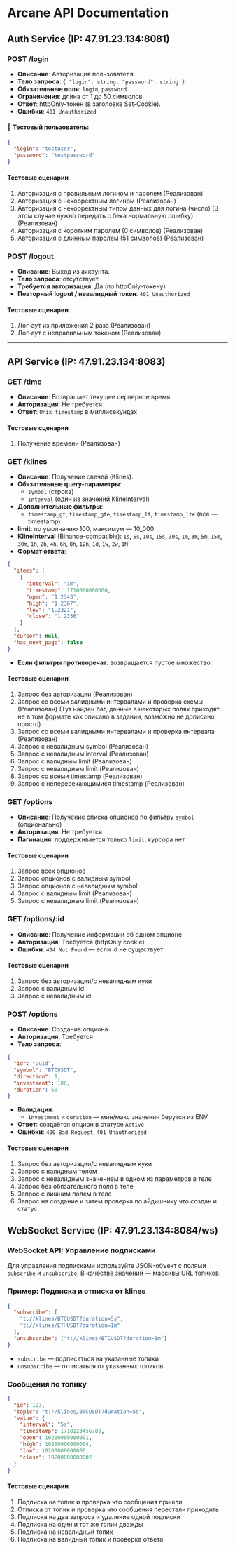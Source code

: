 # Arcane API Documentation

## Auth Service (IP: 47.91.23.134:8081)

### POST /login

- **Описание**: Авторизация пользователя.
- **Тело запроса**: `{ "login": string, "password": string }`
- **Обязательные поля**: `login`, `password`
- **Ограничения**: длина от 1 до 50 символов.
- **Ответ**: httpOnly-токен (в заголовке Set-Cookie).
- **Ошибки**: `401 Unauthorized`

#### 🔐 Тестовый пользователь:

```json
{
  "login": "testuser",
  "password": "testpassword"
}
```

#### Тестовые сценарии
1. Авторизация с правильным логином и паролем (Реализован)
2. Авторизация с некорректным логином (Реализован)
3. Авторизация с некорректным типом данных для логина (число) (В этом случае нужно передать с бека нормальную ошибку) (Реализован)
4. Авторизация с коротким паролем (0 символов) (Реализован)
5. Авторизация с длинным паролем (51 символов) (Реализован)

### POST /logout

- **Описание**: Выход из аккаунта.
- **Тело запроса**: отсутствует
- **Требуется авторизация**: Да (по httpOnly-токену)
- **Повторный logout / невалидный токен**: `401 Unauthorized`

#### Тестовые сценарии 
1. Лог-аут из приложения 2 раза (Реализован)
2. Лог-аут с неправильным токеном (Реализован)
---

## API Service (IP: 47.91.23.134:8083)

### GET /time

- **Описание**: Возвращает текущее серверное время.
- **Авторизация**: Не требуется
- **Ответ**: `Unix timestamp` в миллисекундах

#### Тестовые сценарии
1. Получение времени (Реализован)

### GET /klines
- **Описание**: Получение свечей (Klines).
- **Обязательные query-параметры**:
  - `symbol` (строка)
  - `interval` (один из значений KlineInterval)
- **Дополнительные фильтры**:
  - `timestamp_gt`, `timestamp_gte`, `timestamp_lt`, `timestamp_lte` (все — timestamp)
- **limit**: по умолчанию 100, максимум — 10\_000
- **KlineInterval** (Binance-compatible): `1s`, `5s`, `10s`, `15s`, `30s`, `1m`, `3m`, `5m`, `15m`, `30m`, `1h`, `2h`, `4h`, `6h`, `8h`, `12h`, `1d`, `1w`, `2w`, `1M`
- **Формат ответа**:

```json
{
  "items": [
    {
      "interval": "1m",
      "timestamp": 1710000000000,
      "open": "1.2345",
      "high": "1.2367",
      "low": "1.2321",
      "close": "1.2356"
    }
  ],
  "cursor": null,
  "has_next_page": false
}
```

- **Если фильтры противоречат**: возвращается пустое множество.

#### Тестовые сценарии
1. Запрос без авторизации (Реализован)
2. Запрос со всеми валидными интервалами и проверка схемы (Реализован) (Тут найден баг, данные в некоторых полях приходят не в том формате как описано в задании, возможно не дописано просто)
3. Запрос со всеми валидными интервалами и проверка интервала (Реализован)
4. Запрос с невалидным symbol (Реализован)
5. Запрос с невалидным interval (Реализован)
6. Запрос с валидным limit (Реализован)
7. Запрос с невалидным limit (Реализован)
8. Запрос со всеми timestamp (Реализован)
9. Запрос с непересекающимися timestamp (Реализован)


### GET /options

- **Описание**: Получение списка опционов по фильтру `symbol` (опционально)
- **Авторизация**: Не требуется
- **Пагинация**: поддерживается только `limit`, курсора нет

#### Тестовые сценарии
1. Запрос всех опционов
2. Запрос опционов с валидным symbol
3. Запрос опционов с невалидным symbol
4. Запрос с валидным limit (Реализован)
5. Запрос с невалидным limit (Реализован)

### GET /options/\:id

- **Описание**: Получение информации об одном опционе
- **Авторизация**: Требуется (httpOnly cookie)
- **Ошибки**: `404 Not Found` — если id не существует

#### Тестовые сценарии
1. Запрос без авторизации/с невалидным куки
2. Запрос с валидным id
3. Запрос с невалидным id

### POST /options

- **Описание**: Создание опциона
- **Авторизация**: Требуется
- **Тело запроса**:

```json
{
  "id": "uuid",
  "symbol": "BTCUSDT",
  "direction": 1,
  "investment": 100,
  "duration": 60
}
```

- **Валидация**:
  - `investment` и `duration` — мин/макс значения берутся из ENV
- **Ответ**: создаётся опцион в статусе `Active`
- **Ошибки**: `400 Bad Request`, `401 Unauthorized`

#### Тестовые сценарии
1. Запрос без авторизации/с невалидным куки
2. Запрос с валидным телом
3. Запрос с невалидным значением в одном из параметров в теле
4. Запрос без обязательного поля в теле
5. Запрос с лишним полем в теле
6. Запрос на создание и затем проверка по айдишнику что создан и статус

## WebSocket Service (IP: 47.91.23.134:8084/ws)

### WebSocket API: Управление подписками

Для управления подписками используйте JSON-объект с полями `subscribe` и `unsubscribe`. В качестве значений — массивы URL топиков.

### Пример: Подписка и отписка от klines

```json
{
  "subscribe": [
    "t://klines/BTCUSDT?duration=5s",
    "t://klines/ETHUSDT?duration=1m"
  ],
  "unsubscribe": ["t://klines/BTCUSDT?duration=1m"]
}
```

- `subscribe` — подписаться на указанные топики
- `unsubscribe` — отписаться от указанных топиков

### Сообщения по топику

```json
{
  "id": 123,
  "topic": "t://klines/BTCUSDT?duration=5s",
  "value": {
    "interval": "5s",
    "timestamp": 1718123456789,
    "open": 10200000000001,
    "high": 10200000000004,
    "low": 10200000000000,
    "close": 10200000000002
  }
}
```

#### Тестовые сценарии
1. Подписка на топик и проверка что сообщения пришли
2. Отписка от топик и проверка что сообщения перестали приходить
3. Подписка на два запроса и удаление одной подписки
4. Подписка на один и тот же топик дважды
5. Подписка на невалидный топик
6. Подписка на валидный топик и проверка ответа